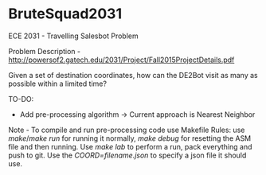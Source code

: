 # BruteSquad2031
ECE 2031 - Travelling Salesbot Problem

Problem Description - http://powersof2.gatech.edu/2031/Project/Fall2015ProjectDetails.pdf

Given a set of destination coordinates, how can the DE2Bot visit as many as possible within a limited time?


TO-DO:
- Add pre-processing algorithm -> Current approach is Nearest Neighbor
	
Note - To compile and run pre-processing code use Makefile
Rules: use _make_/_make run_ for running it normally, _make debug_ for resetting the ASM file and then running.
Use _make lab_ to perform a run, pack everything and push to git. Use the _COORD=filename.json_ to specify a json file it should use.
